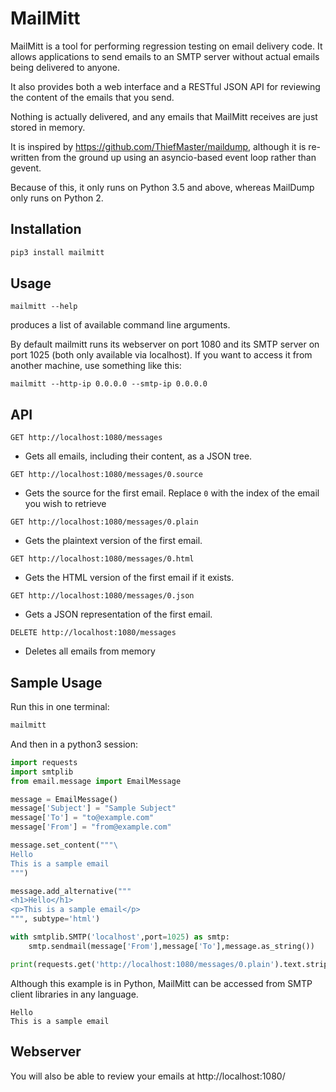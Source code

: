 # MailMitt

MailMitt is a tool for performing regression testing on email delivery code. 
It allows applications to send emails to an SMTP server without actual emails 
being delivered to anyone.

It also provides both a web interface and a RESTful JSON API for reviewing the 
content of the emails that you send.

Nothing is actually delivered, and any emails that MailMitt receives are just
stored in memory.

It is inspired by https://github.com/ThiefMaster/maildump, although it is 
re-written from the ground up using an asyncio-based event loop rather than gevent.

Because of this, it only runs on Python 3.5 and above, whereas MailDump only runs on 
Python 2.

## Installation


```bash 
pip3 install mailmitt
```

## Usage

`mailmitt --help`

produces a list of available command line arguments.

By default mailmitt runs its webserver on port
1080 and its SMTP server on port 1025 (both only available via localhost). If 
you want to access it from another machine, use something like this:

`mailmitt --http-ip 0.0.0.0 --smtp-ip 0.0.0.0`


## API


`GET http://localhost:1080/messages`

* Gets all emails, including their content, as a JSON tree.

`GET http://localhost:1080/messages/0.source`

* Gets the source for the first email. Replace `0` with the index of the email you wish to retrieve

`GET http://localhost:1080/messages/0.plain`

* Gets the plaintext version of the first email. 

`GET http://localhost:1080/messages/0.html`

* Gets the HTML version of the first email if it exists. 

`GET http://localhost:1080/messages/0.json`

* Gets a JSON representation of the first email.

`DELETE http://localhost:1080/messages`

* Deletes all emails from memory


## Sample Usage

Run this in one terminal:
```bash
mailmitt
```

And then in a python3 session:

```python
import requests
import smtplib
from email.message import EmailMessage

message = EmailMessage()
message['Subject'] = "Sample Subject"
message['To'] = "to@example.com"
message['From'] = "from@example.com"

message.set_content("""\
Hello
This is a sample email
""")

message.add_alternative("""
<h1>Hello</h1>
<p>This is a sample email</p>
""", subtype='html')

with smtplib.SMTP('localhost',port=1025) as smtp:
    smtp.sendmail(message['From'],message['To'],message.as_string())  

print(requests.get('http://localhost:1080/messages/0.plain').text.strip())
```


Although this example is in Python, MailMitt can be accessed from SMTP client 
libraries in any language.

```
Hello
This is a sample email
```

## Webserver
You will also be able to review your emails at http://localhost:1080/